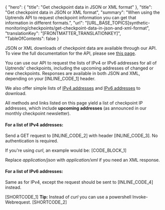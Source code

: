 {
  "hero": {
    "title": "Get checkpoint data in JSON or XML format"
  },
  "title": "Get checkpoint data in JSON or XML format",
  "summary": "When using the Uptrends API to request checkpoint information you can get that information in different formats.",
  "url": "[URL_BASE_TOPICS]synthetic-monitoring/checkpoints/get-checkpoint-data-in-json-and-xml-format",
  "translationKey": "[FRONTMATTER_TRANSLATIONKEY]",
  "TableOfContents": false
}

JSON or XML downloads of checkpoint data are available through our API. To view the full documentation for the API, please see [this page]([LINK_URL_1]).

You can use our API to request the lists of IPv4 or IPv6 addresses for all of Uptrends' checkpoints, including the upcoming addresses of changed or new checkpoints. Responses are available in both JSON and XML, depending on your [INLINE_CODE_1] header. 

We also offer simple lists of [IPv4 addresses]([LINK_URL_2]) and [IPv6 addresses]([LINK_URL_3]) to download.

All methods and links listed on this page yield a list of checkpoint IP addresses, which include **upcoming addresses** (as announced in our monthly checkpoint newsletter). 

#### For a list of IPv4 addresses:
Send a GET request to [INLINE_CODE_2] with header [INLINE_CODE_3]. No authentication is required. 

If you're using *curl*, an example would be: 
[CODE_BLOCK_1]

Replace *application/json* with *application/xml* if you need an XML response.

#### For a list of IPv6 addresses: 
Same as for IPv4, except the request should be sent to [INLINE_CODE_4] instead.


[SHORTCODE_1]
**Tip:** Instead of *curl* you can use a powershell Invoke-Webrequest.
[SHORTCODE_2]
